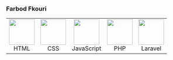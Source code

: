 ### Farbod Fkouri 
<table>
  <tr>
    <td align="center">
      <img src="https://upload.wikimedia.org/wikipedia/commons/6/61/HTML5_logo_and_wordmark.svg" width="70" height="70" />
      <br />
      HTML
    </td>
    <td align="center">
      <img src="https://upload.wikimedia.org/wikipedia/commons/d/d5/CSS3_logo_and_wordmark.svg" width="70" height="70" />
      <br />
      CSS
    </td>
    <td align="center">
      <img src="https://upload.wikimedia.org/wikipedia/commons/6/6a/JavaScript-logo.png" width="70" height="70" />
      <br />
      JavaScript
    </td>
    <td align="center">
      <img src="https://www.php.net/images/logos/php-logo.svg" width="70" height="70" />
      <br />
      PHP
    </td>
    <td align="center">
      <img src="https://laravel.com/img/logomark.min.svg" width="70" height="70" />
      <br />
      Laravel
    </td>
  </tr>
</table>
